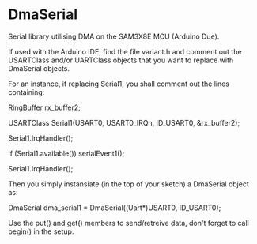 # DmaSerial
Serial library utilising DMA on the SAM3X8E MCU (Arduino Due).  

If used with the Arduino IDE, find the file variant.h and comment out the USARTClass and/or UARTClass objects that you want to replace with DmaSerial objects.

For an instance, if replacing Serial1, you shall comment out the lines containing:

RingBuffer rx_buffer2;

USARTClass Serial1(USART0, USART0_IRQn, ID_USART0, &rx_buffer2);

Serial1.IrqHandler();

if (Serial1.available()) serialEvent1();

Serial1.IrqHandler();

Then you simply instansiate (in the top of your sketch) a DmaSerial object as:

DmaSerial dma_serial1  = DmaSerial((Uart*)USART0, ID_USART0);

Use the put() and get() members to send/retreive data, don't forget to call begin() in the setup.
